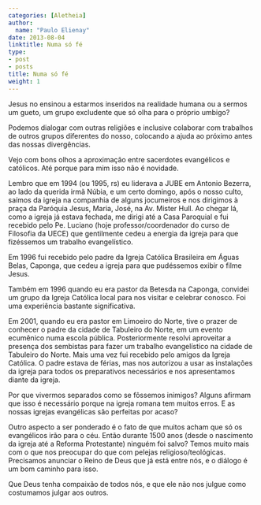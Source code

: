 ```yaml
---
categories: [Aletheia]
author:
  name: "Paulo Elienay"
date: 2013-08-04
linktitle: Numa só fé
type:
- post
- posts
title: Numa só fé
weight: 1
---
```

Jesus no ensinou a estarmos inseridos na realidade humana ou a sermos um gueto, um grupo excludente que só olha para o próprio umbigo?

Podemos dialogar com outras religiões e inclusive colaborar com trabalhos de outros grupos diferentes do nosso, colocando a ajuda ao próximo antes das nossas divergências.

Vejo com bons olhos a aproximação entre sacerdotes evangélicos e católicos. Até porque para mim isso não é novidade. 

Lembro que em 1994 (ou 1995, rs) eu liderava a JUBE em Antonio Bezerra, ao lado da querida irmã Núbia, e um certo domingo, após o nosso culto, saímos da igreja na companhia de alguns jocumeiros e nos dirigimos à praça da Paróquia Jesus, Maria, José, na Av. Mister Hull. Ao chegar lá, como a igreja já estava fechada, me dirigi até a Casa Paroquial e fui recebido pelo Pe. Luciano (hoje professor/coordenador do curso de Filosofia da UECE) que gentilmente cedeu a energia da igreja para que fizéssemos um trabalho evangelístico.

Em 1996 fui recebido pelo padre da Igreja Católica Brasileira em Águas Belas, Caponga, que cedeu a igreja para que pudéssemos exibir o filme Jesus.

Também em 1996 quando eu era pastor da Betesda na Caponga, convidei um grupo da Igreja Católica local para nos visitar e celebrar conosco. Foi uma experiência bastante significativa.

Em 2001, quando eu era pastor em Limoeiro do Norte, tive o prazer de conhecer o padre da cidade de Tabuleiro do Norte, em um evento ecumênico numa escola pública. Posteriormente resolvi aproveitar a presença dos sembistas para fazer um trabalho evangelístico na cidade de Tabuleiro do Norte. Mais uma vez fui recebido pelo amigos da Igreja Católica. O padre estava de férias, mas nos autorizou a usar as instalações da igreja para todos os preparativos necessários e nos apresentamos diante da igreja.

Por que vivermos separados como se fôssemos inimigos? Alguns afirmam que isso é necessário porque na igreja romana tem muitos erros. E as nossas igrejas evangélicas são perfeitas por acaso? 

Outro aspecto a ser ponderado é o fato de que muitos acham que só os evangélicos irão para o céu. Então durante 1500 anos (desde o nascimento da igreja até a Reforma Protestante) ninguém foi salvo? Temos muito mais com o que nos preocupar do que com pelejas religioso/teológicas. Precisamos anunciar o Reino de Deus que já está entre nós, e o diálogo é um bom caminho para isso.

Que Deus tenha compaixão de todos nós, e que ele não nos julgue como costumamos julgar aos outros.
